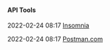 ####  API Tools

2022-02-24 08:17 [Insomnia](https://insomnia.rest/)

2022-02-24 08:17 [Postman.com](https://www.postman.com/)



